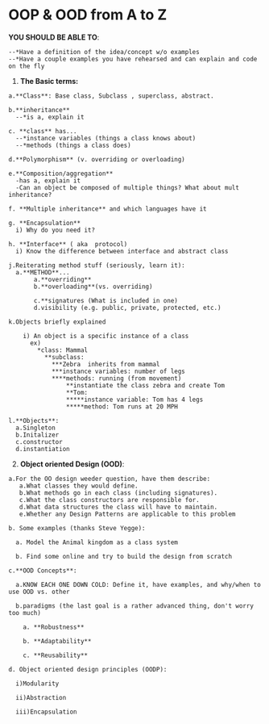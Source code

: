 # OOP & OOD from A to Z 

  **YOU SHOULD BE ABLE TO**:
    
    --*Have a definition of the idea/concept w/o examples
    --*Have a couple examples you have rehearsed and can explain and code on the fly 
  
  1. **The Basic terms:**
  
    a.**Class**: Base class, Subclass , superclass, abstract.
      
    b.**inheritance**
      --*is a, explain it
      
    c. **class** has...
      --*instance variables (things a class knows about)
      --*methods (things a class does)
      
    d.**Polymorphism** (v. overriding or overloading)
      
    e.**Composition/aggregation**
      -has a, explain it
      -Can an object be composed of multiple things? What about mult inheritance?
      
    f. **Multiple inheritance** and which languages have it
      
    g. **Encapsulation**
      i) Why do you need it?
      
    h. **Interface** ( aka  protocol)
      i) Know the difference between interface and abstract class
      
    j.Reiterating method stuff (seriously, learn it):
      a.**METHOD**...
           a.**overriding**
           b.**overloading**(vs. overriding)
          
           c.**signatures (What is included in one)
           d.visibility (e.g. public, private, protected, etc.)
      
    k.Objects briefly explained
      
        i) An object is a specific instance of a class
          ex) 
            *class: Mammal
              **subclass: 
                ***Zebra  inherits from mammal
                ***instance variables: number of legs 
                ****methods: running (from movement)
                    **instantiate the class zebra and create Tom
                    **Tom: 
                    *****instance variable: Tom has 4 legs
                    *****method: Tom runs at 20 MPH
     
    l.**Objects**:
      a.Singleton
      b.Initalizer
      c.constructor
      d.instantiation

  2. **Object oriented Design (OOD)**:
    
    a.For the OO design weeder question, have them describe:
       a.What classes they would define.
       b.What methods go in each class (including signatures).
       c.What the class constructors are responsible for.
       d.What data structures the class will have to maintain.
       e.Whether any Design Patterns are applicable to this problem
    
    b. Some examples (thanks Steve Yegge):
    
      a. Model the Animal kingdom as a class system
      
      b. Find some online and try to build the design from scratch
    
    c.**OOD Concepts**:
    
      a.KNOW EACH ONE DOWN COLD: Define it, have examples, and why/when to use OOD vs. other 
      
      b.paradigms (the last goal is a rather advanced thing, don't worry too much)
      
        a. **Robustness**
      
        b. **Adaptability**
      
        c. **Reusability**
    
    d. Object oriented design principles (OODP):
    
      i)Modularity
      
      ii)Abstraction
      
      iii)Encapsulation 

